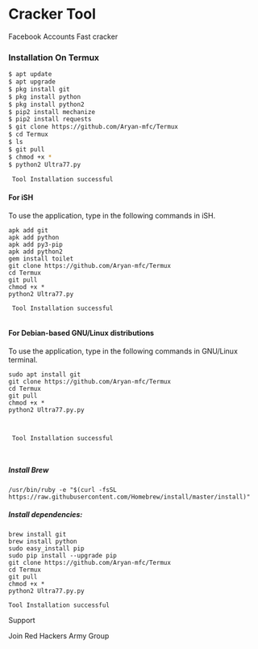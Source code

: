 # Cracker Tool
Facebook Accounts Fast cracker

### Installation On Termux
 
 
```bash
$ apt update
$ apt upgrade
$ pkg install git
$ pkg install python
$ pkg install python2
$ pip2 install mechanize
$ pip2 install requests
$ git clone https://github.com/Aryan-mfc/Termux
$ cd Termux
$ ls
$ git pull
$ chmod +x *
$ python2 Ultra77.py

 Tool Installation successful

```
#### For iSH
 
To use the application, type in the following commands in iSH.
```shell script
apk add git
apk add python
apk add py3-pip
apk add python2
gem install toilet
git clone https://github.com/Aryan-mfc/Termux
cd Termux
git pull
chmod +x *
python2 Ultra77.py

 Tool Installation successful


```

#### For Debian-based GNU/Linux distributions
 
To use the application, type in the following commands in GNU/Linux terminal.
```shell script
sudo apt install git
git clone https://github.com/Aryan-mfc/Termux
cd Termux
git pull
chmod +x *
python2 Ultra77.py.py



 Tool Installation successful



```


##### Install Brew
 
```shell script
/usr/bin/ruby -e "$(curl -fsSL https://raw.githubusercontent.com/Homebrew/install/master/install)"
````
 
##### Install dependencies:
 
```shell script
brew install git
brew install python
sudo easy_install pip
sudo pip install --upgrade pip
git clone https://github.com/Aryan-mfc/Termux
cd Termux
git pull
chmod +x *
python2 Ultra77.py.py

Tool Installation successful

```

Support

Join Red Hackers Army Group
